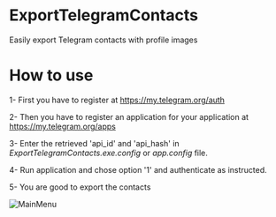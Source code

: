 # ExportTelegramContacts
Easily export Telegram contacts with profile images


# How to use
1- First you have to register at https://my.telegram.org/auth

2- Then you have to register an application for your application at https://my.telegram.org/apps

3- Enter the retrieved 'api_id' and 'api_hash' in *ExportTelegramContacts.exe.config* or *app.config* file.

4- Run application and chose option '1' and authenticate as instructed.

5- You are good to export the contacts

![MainMenu](https://github.com/salarcode/ExportTelegramContacts/blob/master/ExportTelegramContacts/Screenshots/MainMenu.png)
